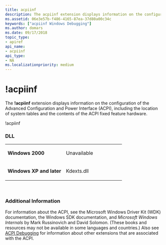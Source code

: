 ```yaml
---
title: acpiinf
description: The acpiinf extension displays information on the configuration of the ACPI, including system tables and the contents of the ACPI fixed feature hardware.
ms.assetid: 06e3e57b-f486-4165-87ea-37d80a00c34c
keywords: ["acpiinf Windows Debugging"]
ms.author: domars
ms.date: 09/17/2018
topic_type:
- apiref
api_name:
- acpiinf
api_type:
- NA
ms.localizationpriority: medium
---
```


# !acpiinf


The **!acpiinf** extension displays information on the configuration of the Advanced Configuration and Power Interface (ACPI), including the location of system tables and the contents of the ACPI fixed feature hardware.

   !acpiinf


### <span id="DLL"></span><span id="dll"></span>DLL

<table>
<colgroup>
<col width="50%" />
<col width="50%" />
</colgroup>
<tbody>
<tr class="odd">
<td align="left"><p><strong>Windows 2000</strong></p></td>
<td align="left"><p>Unavailable</p></td>
</tr>
<tr class="even">
<td align="left"><p><strong>Windows XP and later</strong></p></td>
<td align="left"><p>Kdexts.dll</p></td>
</tr>
</tbody>
</table>

 

### <span id="Additional_Information"></span><span id="additional_information"></span><span id="ADDITIONAL_INFORMATION"></span>Additional Information

For information about the ACPI, see the Microsoft Windows Driver Kit (WDK) documentation, the Windows SDK documentation, and *Microsoft Windows Internals* by Mark Russinovich and David Solomon. (These books and resources may not be available in some languages and countries.) Also see [ACPI Debugging](acpi-debugging.md) for information about other extensions that are associated with the ACPI.

 

 





